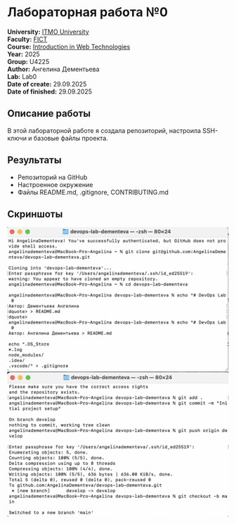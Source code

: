 # Лабораторная работа №0

**University:** [ITMO University](https://itmo.ru/ru/)  
**Faculty:** [FICT](https://fict.itmo.ru)  
**Course:** [Introduction in Web Technologies](https://itmo-ict-faculty.github.io/introduction-in-web-tech/)  
**Year:** 2025  
**Group:** U4225  
**Author:** Ангелина Дементьева  
**Lab:** Lab0  
**Date of create:** 29.09.2025  
**Date of finished:** 29.09.2025  

## Описание работы
В этой лабораторной работе я создала репозиторий, настроила SSH-ключи и базовые файлы проекта.

## Результаты
- Репозиторий на GitHub  
- Настроенное окружение  
- Файлы README.md, .gitignore, CONTRIBUTING.md

## Скриншоты

![1](lab0/s_1.png)  
![2](lab0/s_2.png)  
